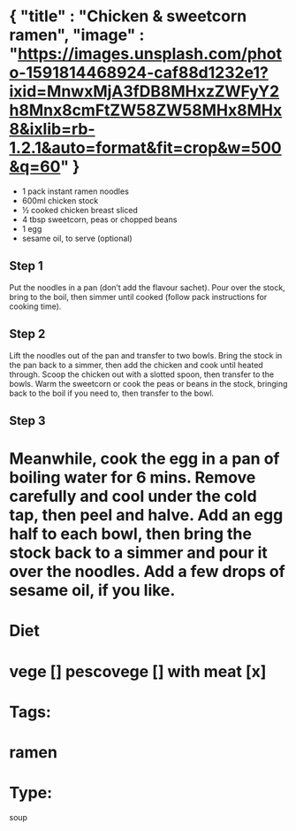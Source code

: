 {
    "title" : "Chicken & sweetcorn ramen",
    "image" : "https://images.unsplash.com/photo-1591814468924-caf88d1232e1?ixid=MnwxMjA3fDB8MHxzZWFyY2h8Mnx8cmFtZW58ZW58MHx8MHx8&ixlib=rb-1.2.1&auto=format&fit=crop&w=500&q=60"
}
===

- 1 pack instant ramen noodles
- 600ml chicken stock
- ½ cooked chicken breast  sliced
- 4 tbsp sweetcorn, peas or chopped beans
- 1 egg
- sesame oil, to serve (optional)

## Step 1
Put the noodles in a pan (don’t add the flavour sachet). Pour over the stock, bring to the boil, then simmer until cooked (follow pack instructions for cooking time).

## Step 2
Lift the noodles out of the pan and transfer to two bowls. Bring the stock in the pan back to a simmer, then add the chicken and cook until heated through. Scoop the chicken out with a slotted spoon, then transfer to the bowls. Warm the sweetcorn or cook the peas or beans in the stock, bringing back to the boil if you need to, then transfer to the bowl.

## Step 3
Meanwhile, cook the egg in a pan of boiling water for 6 mins. Remove carefully and cool under the cold tap, then peel and halve. Add an egg half to each bowl, then bring the stock back to a simmer and pour it over the noodles. Add a few drops of sesame oil, if you like.
===
# Diet
vege        []
pescovege   []
with meat   [x]
===
# Tags: 
ramen
===
# Type:
soup

